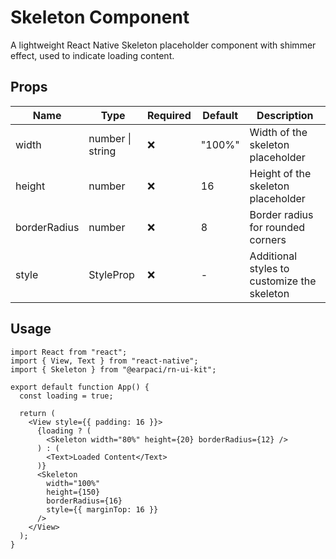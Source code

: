 # Skeleton Component

A lightweight React Native Skeleton placeholder component with shimmer effect, used to indicate loading content.

## Props

| Name         | Type                 | Required | Default | Description                                 |
| ------------ | -------------------- | -------- | ------- | ------------------------------------------- |
| width        | number \| string     | ❌       | "100%"  | Width of the skeleton placeholder           |
| height       | number               | ❌       | 16      | Height of the skeleton placeholder          |
| borderRadius | number               | ❌       | 8       | Border radius for rounded corners           |
| style        | StyleProp<ViewStyle> | ❌       | -       | Additional styles to customize the skeleton |

## Usage

```tsx
import React from "react";
import { View, Text } from "react-native";
import { Skeleton } from "@earpaci/rn-ui-kit";

export default function App() {
  const loading = true;

  return (
    <View style={{ padding: 16 }}>
      {loading ? (
        <Skeleton width="80%" height={20} borderRadius={12} />
      ) : (
        <Text>Loaded Content</Text>
      )}
      <Skeleton
        width="100%"
        height={150}
        borderRadius={16}
        style={{ marginTop: 16 }}
      />
    </View>
  );
}
```
